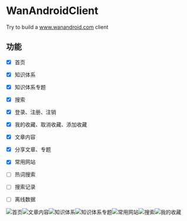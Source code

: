 # WanAndroidClient
Try to build a www.wanandroid.com client

## 功能
- [x] 首页
- [x] 知识体系
- [x] 知识体系专题
- [x] 搜索
- [x] 登录、注册、注销
- [x] 我的收藏、取消收藏、添加收藏
- [x] 文章内容
- [x] 分享文章、专题
- [x] 常用网站
- [ ] 热词搜索
- [ ] 搜索记录
- [ ] 离线数据


![首页](http://ovlhlis72.bkt.clouddn.com/17-12-26/40547997.jpg?imageView2/2/w/300/q/95)![文章内容](http://ovlhlis72.bkt.clouddn.com/17-12-26/25027868.jpg?imageView2/2/w/300/q/95)![知识体系](http://ovlhlis72.bkt.clouddn.com/17-12-26/424106.jpg?imageView2/2/w/300/q/95)![知识体系专题](http://ovlhlis72.bkt.clouddn.com/17-12-26/86559983.jpg?imageView2/2/w/300/q/95)![常用网站](http://ovlhlis72.bkt.clouddn.com/17-12-26/13337032.jpg?imageView2/2/w/300/q/95)![搜索](http://ovlhlis72.bkt.clouddn.com/17-12-26/6996196.jpg?imageView2/2/w/300/q/95)![我的收藏](http://ovlhlis72.bkt.clouddn.com/17-12-26/93005295.jpg?imageView2/2/w/300/q/95)
